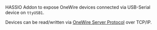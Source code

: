 HASSIO Addon to expose OneWire devices connected via USB-Serial device on `ttyUSB1`.

Devices can be read/written via [OneWire Server Protocol](http://owfs.org/index.php?page=owserver-protocol) over TCP/IP.


